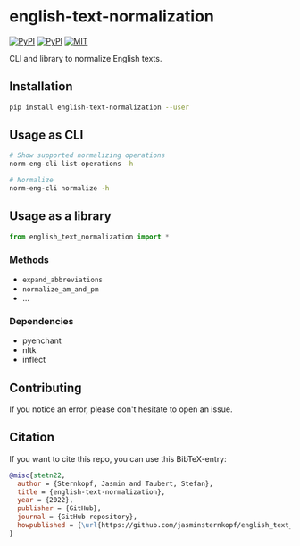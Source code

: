 # english-text-normalization

[![PyPI](https://img.shields.io/pypi/v/english-text-normalization.svg)](https://pypi.python.org/pypi/english-text-normalization)
[![PyPI](https://img.shields.io/pypi/pyversions/english-text-normalization.svg)](https://pypi.python.org/pypi/english-text-normalization)
[![MIT](https://img.shields.io/github/license/jasminsternkopf/english_text_normalization.svg)](https://github.com/jasminsternkopf/english_text_normalization/blob/main/LICENSE)

CLI and library to normalize English texts.

## Installation

```sh
pip install english-text-normalization --user
```

## Usage as CLI

```sh
# Show supported normalizing operations
norm-eng-cli list-operations -h

# Normalize
norm-eng-cli normalize -h
```

## Usage as a library

```py
from english_text_normalization import *
```

### Methods

- `expand_abbreviations`
- `normalize_am_and_pm`
- ...

### Dependencies

- pyenchant
- nltk
- inflect

## Contributing

If you notice an error, please don't hesitate to open an issue.

## Citation

If you want to cite this repo, you can use this BibTeX-entry:

```bibtex
@misc{stetn22,
  author = {Sternkopf, Jasmin and Taubert, Stefan},
  title = {english-text-normalization},
  year = {2022},
  publisher = {GitHub},
  journal = {GitHub repository},
  howpublished = {\url{https://github.com/jasminsternkopf/english_text_normalization}}
}
```
